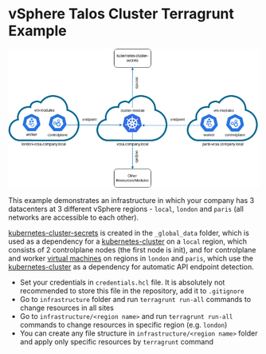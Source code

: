 # vSphere Talos Cluster Terragrunt Example

![Diagram](diagram.png)

This example demonstrates an infrastructure in which your company has 3 datacenters at 3 different vSphere regions - `local`, `london` and `paris` (all networks are accessible to each other).

[kubernetes-cluster-secrets](https://github.com/ilpozzd/terraform-talos-secrets) is created in the `_global_data` folder, which is used as a dependency for a [kubernetes-cluster](https://github.com/ilpozzd/terraform-talos-vsphere-cluster) on a `local` region, which consists of 2 controlplane nodes (the first node is init), and for controlplane and worker [virtual machines](https://github.com/ilpozzd/terraform-talos-vsphere-vm) on regions in `london` and `paris`, which use the [kubernetes-cluster](https://github.com/ilpozzd/terraform-talos-vsphere-cluster) as a dependency for automatic API endpoint detection.

* Set your credentials in `credentials.hcl` file. It is absolutely not recommended to store this file in the repository, add it to `.gitignore`
* Go to `infrastructure` folder and run `terragrunt run-all` commands to change resources in all sites
* Go to `infrastructure/<region name>` and run `terragrunt run-all` commands to change resources in specific region (e.g. `london`)
* You can create any file structure in `infrastructure/<region name>` folder and apply only specific resources by `terragrunt` command
